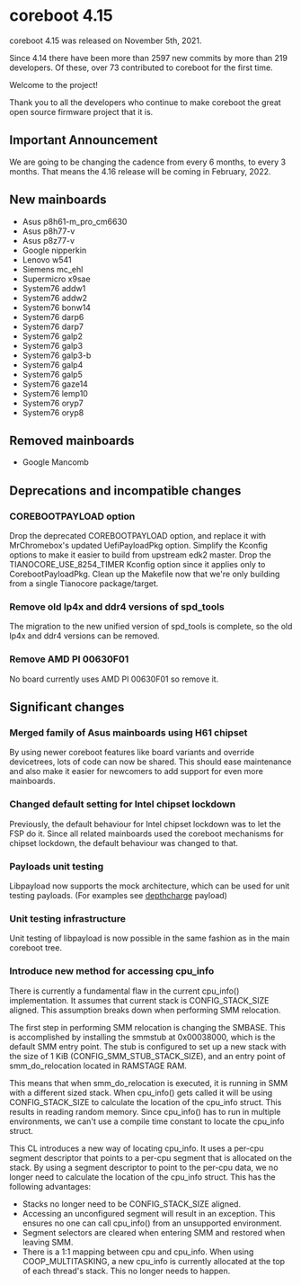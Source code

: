 coreboot 4.15
================================

coreboot 4.15 was released on November 5th, 2021.

Since 4.14 there have been more than 2597 new commits by more than 219 developers.
Of these, over 73 contributed to coreboot for the first time.

Welcome to the project!

Thank you to all the developers who continue to make coreboot the
great open source firmware project that it is.

Important Announcement
----------------------
We are going to be changing the cadence from every 6 months, to every 3 months.
That means the 4.16 release will be coming in February, 2022.


New mainboards
--------------
* Asus p8h61-m_pro_cm6630
* Asus p8h77-v
* Asus p8z77-v
* Google nipperkin
* Lenovo w541
* Siemens mc_ehl
* Supermicro x9sae
* System76 addw1
* System76 addw2
* System76 bonw14
* System76 darp6
* System76 darp7
* System76 galp2
* System76 galp3
* System76 galp3-b
* System76 galp4
* System76 galp5
* System76 gaze14
* System76 lemp10
* System76 oryp7
* System76 oryp8

Removed mainboards
------------------
* Google Mancomb

Deprecations and incompatible changes
-------------------------------------

### COREBOOTPAYLOAD option

Drop the deprecated COREBOOTPAYLOAD option, and replace it with MrChromebox's
updated UefiPayloadPkg option. Simplify the Kconfig options to make it easier
to build from upstream edk2 master. Drop the TIANOCORE_USE_8254_TIMER Kconfig
option since it applies only to CorebootPayloadPkg. Clean up the Makefile now
that we're only building from a single Tianocore package/target.

### Remove old lp4x and ddr4 versions of spd_tools

The migration to the new unified version of spd_tools is complete, so
the old lp4x and ddr4 versions can be removed.

### Remove AMD PI 00630F01

No board currently uses AMD PI 00630F01 so remove it.

Significant changes
-------------------

### Merged family of Asus mainboards using H61 chipset

By using newer coreboot features like board variants and override devicetrees,
lots of code can now be shared. This should ease maintenance and also make it
easier for newcomers to add support for even more mainboards.

### Changed default setting for Intel chipset lockdown

Previously, the default behaviour for Intel chipset lockdown was to let the FSP
do it. Since all related mainboards used the coreboot mechanisms for chipset
lockdown, the default behaviour was changed to that.

### Payloads unit testing

Libpayload now supports the mock architecture, which can be used for unit testing
payloads. (For examples see
[depthcharge](https://chromium.googlesource.com/chromiumos/platform/depthcharge/)
payload)

### Unit testing infrastructure

Unit testing of libpayload is now possible in the same fashion as in the main
coreboot tree.

### Introduce new method for accessing cpu_info

There is currently a fundamental flaw in the current cpu_info()
implementation. It assumes that current stack is CONFIG_STACK_SIZE
aligned. This assumption breaks down when performing SMM relocation.

The first step in performing SMM relocation is changing the SMBASE. This
is accomplished by installing the smmstub at 0x00038000, which is the
default SMM entry point. The stub is configured to set up a new stack
with the size of 1 KiB (CONFIG_SMM_STUB_STACK_SIZE), and an entry point
of smm_do_relocation located in RAMSTAGE RAM.

This means that when smm_do_relocation is executed, it is running in SMM
with a different sized stack. When cpu_info() gets called it will be
using CONFIG_STACK_SIZE to calculate the location of the cpu_info
struct. This results in reading random memory. Since cpu_info() has to
run in multiple environments, we can't use a compile time constant to
locate the cpu_info struct.

This CL introduces a new way of locating cpu_info. It uses a per-cpu
segment descriptor that points to a per-cpu segment that is allocated on
the stack. By using a segment descriptor to point to the per-cpu data,
we no longer need to calculate the location of the cpu_info struct. This
has the following advantages:
* Stacks no longer need to be CONFIG_STACK_SIZE aligned.
* Accessing an unconfigured segment will result in an exception. This
  ensures no one can call cpu_info() from an unsupported environment.
* Segment selectors are cleared when entering SMM and restored when
  leaving SMM.
* There is a 1:1 mapping between cpu and cpu_info. When using
  COOP_MULTITASKING, a new cpu_info is currently allocated at the top of
  each thread's stack. This no longer needs to happen.
